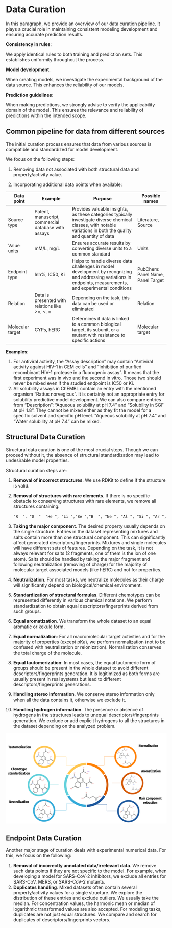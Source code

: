 # Data Curation

In this paragraph, we provide an overview of our data curation pipeline. It  plays a crucial role in maintaining consistent modeling development and ensuring accurate prediction results.

**Consistency in rules**:

We apply identical rules to both training and prediction sets. This establishes uniformity throughout the process.

**Model development**:

When creating models, we investigate the experimental background of the data source. This enhances the reliability of our models.

**Prediction guidelines**:

When making predictions, we strongly advise to verify the applicability domain of the model. This ensures the relevance and reliability of predictions within the intended scope.

## Common pipeline for data from different sources

The initial curation process ensures that data from various sources is compatible and standardized for model development.

We focus on the following steps:

1. Removing data not associated with both structural data and property/activity value.

2. Incorporating additional data points when available:

| Data point | Example | Purpose | Possible names |
|-|-|-|-|
| Source type | Patent, manuscript, commercial database with assays | Provides valuable insights, as these categories typically investigate diverse chemical classes, with notable variations in both the quality and quantity of data | Literature, Source|
| Value units | mM/L, mg/L | Ensures accurate results by converting diverse units to a common standard | Units |
| Endpoint type | Inh%, IC50, Ki | Helps to  handle diverse data challenges in model development by recognizing and addressing variations in endpoints, measurements, and experimental conditions | PubChem: Panel Name, Panel Target |
| Relation | Data is presented with relations like >=, <, = | Depending on the task, this data can be used or eliminated | Relation |
| Molecular target | CYPs, hERG | Determines if data is linked to a common biological target, its subunit, or a mutant with resistance to specific actions | Molecular target |

**Examples**:

1. For antiviral activity, the “Assay description” may contain “Antiviral activity against HIV-1 in CEM cells” and “Inhibition of purified recombinant HIV-1 protease in a fluorogenic assay”. It means that the first experiment was in vivo and the second in vitro. Those two should never be mixed even if the studied endpoint is IC50 or Ki.
2. All solubility assays in ChEMBL contain an entry with the mentioned organism “Rattus norvegicus”. It is certainly not an appropriate entry for solubility predictive model development. We can also compare entries from “Description”: “Aqueous solubility at pH 7.4” and “Solubility in SGF at pH 1.8”. They cannot be mixed either as they fit the model for a specific solvent and specific pH level. “Aqueous solubility at pH 7.4” and “Water solubility at pH 7.4” can be mixed.

## Structural Data Curation

Structural data curation is one of the most crucial steps. Though we can proceed without it, the absence of structural standardization may lead to undesirable model properties.

Structural curation steps are:

1. **Removal of incorrect structures**. We use RDKit to define if the structure is valid.
2. **Removal of structures with rare elements**. If there is no specific obstacle to conserving structures with rare elements, we remove all structures containing:

   ```html
   "R  ", "D  "  "He ", "Li ","Be ","B  ", "Ne ", "Al ", "Si ", "Ar ", "Sc ", "Ti ", "V  ", "Cr ", "Co ", "Ni ", "Ga ", "Ge ", "As ", "Se ", "Kr ", "Rb ", "Sr ", "Y  ", "Zr ", "Nb " "Mo ", "Tc ", "Ru ", "Rh ", "Pd ", "Ag ", "Cd ", "In ", "Sn ", "Sb ", "Te ", "Xe ", "Cs ", "Ba ", "La ", "Ce ", "Pr ", "Nd ", "Pm ","Sm ", "Eu ", "Gd ", "Tb ", "Dy ", "Ho ", "Er ", "Tm ", "Yb ", "Lu ", "Hf ", "Ta ", "W  ", "Re ", "Os ", "Ir ", "Pt ", "Au ", "Hg ", "Tl ","Pb ", "Bi ", "Po ", "At ", "Rn ", "Fr ", "Ra ", "Ac ", "Th ", "Pa ", "U  ", "Np ", "Pu ", "Am ", "Cm ", "Bk ", "Cf ", "Es ", "Fm ", "Md ", "No ", "Lr ", "Rf ", "Db ", "Sg ", "Bh ", "Hs ", "Mt ", "Ds ", "Rg ", "Cn ", "Nh ", "Fl ", "Mc ", "Lv ", "Ts ", "Og "
   ```

3. **Taking the major component**. The desired property usually depends on the single structure. Entries in the dataset representing mixtures and salts contain more than one structural component. This can significantly affect generated descriptors/fingerprints. Mixtures and single molecules will have different sets of features.
Depending on the task, it is not always relevant for salts (2 fragments, one of them is the ion of one atom). Salts should be handled by taking the major fragment and following neutralization (removing of charge) for the majority of molecular target associated models (like hERG) and not for properties.
4. **Neutralization**. For most tasks, we neutralize molecules as their charge will significantly depend on biological/chemical environment.
5. **Standardization of structural formulas**. Different chemotypes can be represented differently in various chemical notations. We perform standardization to obtain equal descriptors/fingerprints derived from such groups.
6. **Equal aromatization**. We transform the whole dataset to an equal aromatic or kekule form.
7. **Equal normalization**: For all macromolecular target activities and for the majority of properties (except pKa), we perform normalization (not to be confused with neutralization or reionization). Normalization conserves the total charge of the molecule.
8. **Equal tautomerization**: In most cases, the equal tautomeric form of groups should be present in the whole dataset to avoid different descriptors/fingerprints generation. It is legitimized as both forms are usually present in real systems but lead to different descriptors/fingerprints generations.
9. **Handling stereo information**. We conserve stereo information only when all the data contains it, otherwise we exclude it.
10. **Handling hydrogen information**. The presence or absence of hydrogens in the structures leads to unequal descriptors/fingerprints generation. We exclude or add explicit hydrogens to all the structures in the dataset depending on the analyzed problem.

![Curation](../images/curation.png)

## Endpoint Data Curation

Another major stage of curation deals with experimental numerical data. For this, we focus on the following:

1. **Removal of incorrectly annotated data/irrelevant data**. We remove such data points if they are not specific to the model. For example, when developing a model for SARS-CoV-2 inhibitors, we exclude all entries for SARS-CoV, MERS, or SARS-CoV-2 mutants.
2. **Duplicates handling**. Mixed datasets often contain several property/activity values for a single structure. We explore the distribution of these entries and exclude outliers. We usually take the median. For concentration values, the harmonic mean or median of logarithmic transformed values are also accepted.
For modeling tasks, duplicates are not just equal structures. We compare and search for duplicates of descriptors/fingerprints vectors.
